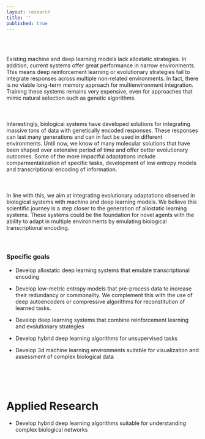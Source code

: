 ```yaml
---
layout: research
title: ''
published: true
---
```

<meta name="viewport" content="width=device-width, initial-scale=1.0">

<br>

<br>

Existing machine and deep learning models lack allostatic strategies. In addition, current systems offer great performance in narrow environments. This means deep reinforcement learning or evolutionary strategies fail to integrate responses across multiple non-related environments. In fact, there is no viable long-term memory approach for multienvironment integration. Training these systems remains very expensive, even for approaches that mimic natural selection such as genetic algorithms. 
<br>
<br>
<br>
 <br>
Interestingly, biological systems have developed solutions for integrating massive tons of data with genetically encoded responses. These responses can last many generations and can in fact be used in  different environments. Until now, we know of many molecular solutions that have been shaped over extensive period of time and offer better evolutionary outcomes. Some of the more impactful adaptations include comparmentalization of specific tasks, development of low entropy models and transcriptional encoding of information. 
  <br>
  <br>
  <br>
   <br>
In line with this, we aim at integrating evolutionary adaptations observed in biological systems with machine and deep learning models. We believe this scientific journey is a step closer to the generation of allostatic learning systems. These systems could be the foundation for novel agents with the ability to adapt in multiple environments by emulating biological transcriptional encoding. 
<br>
  <br>
  <br>
### Specific goals   
- Develop allostatic deep learning systems that emulate transcriptional encoding

- Develop low-metric entropy models that pre-process data to increase their redundancy or commonality. We complement this with the use of deep autoencoders or compressive algorithms for reconstitution of learned tasks.

- Develop deep learning systems that combine reinforcement learning and evolutionary strategies

- Develop hybrid deep learning algorithms for unsupervised tasks

- Develop 3d machine learning environments suitable for visualization and assessment of complex biological data
<br>
  <br>
  <br>
  
# Applied Research 
- Develop hybrid deep learning algorithms suitable for understanding complex biological networks
